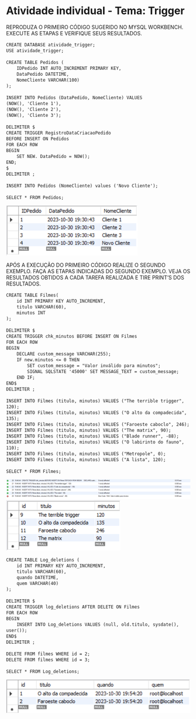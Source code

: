 # Atividade individual - Tema: Trigger

REPRODUZA O PRIMEIRO CÓDIGO SUGERIDO NO MYSQL WORKBENCH.
EXECUTE AS ETAPAS E VERIFIQUE SEUS RESULTADOS.
```
CREATE DATABASE atividade_trigger;
USE atividade_trigger;

CREATE TABLE Pedidos (
	IDPedido INT AUTO_INCREMENT PRIMARY KEY,
	DataPedido DATETIME,
	NomeCliente VARCHAR(100)
);

INSERT INTO Pedidos (DataPedido, NomeCliente) VALUES
(NOW(), 'Cliente 1'),
(NOW(), 'Cliente 2'),
(NOW(), 'Cliente 3');

DELIMITER $
CREATE TRIGGER RegistroDataCriacaoPedido
BEFORE INSERT ON Pedidos
FOR EACH ROW
BEGIN
	SET NEW. DataPedido = NOW();
END;
$
DELIMITER ;

INSERT INTO Pedidos (NomeCliente) values ('Novo Cliente');

SELECT * FROM Pedidos;
```
![print](resultado_exemplo1.png)

APÓS A EXECUÇÃO DO PRIMEIRO CÓDIGO REALIZE O SEGUNDO EXEMPLO.
FAÇA AS ETAPAS INDICADAS DO SEGUNDO EXEMPLO.
VEJA OS RESULTADOS OBTIDOS A CADA TAREFA REALIZADA E TIRE PRINT’S DOS RESULTADOS.
```
CREATE TABLE Filmes(
	id INT PRIMARY KEY AUTO_INCREMENT,
	titulo VARCHAR(60),
	minutos INT
);

DELIMITER $
CREATE TRIGGER chk_minutos BEFORE INSERT ON Filmes
FOR EACH ROW
BEGIN
    DECLARE custom_message VARCHAR(255);
    IF new.minutos <= 0 THEN
        SET custom_message = "Valor inválido para minutos";
        SIGNAL SQLSTATE '45000' SET MESSAGE_TEXT = custom_message;
    END IF;
END$
DELIMITER ;

INSERT INTO Filmes (titulo, minutos) VALUES ("The terrible trigger", 120);
INSERT INTO Filmes (titulo, minutos) VALUES ("O alto da compadecida", 135);
INSERT INTO Filmes (titulo, minutos) VALUES ("Faroeste caboclo", 246);
INSERT INTO Filmes (titulo, minutos) VALUES ("The matrix", 90);
INSERT INTO Filmes (titulo, minutos) VALUES ("Blade runner", -88);
INSERT INTO Filmes (titulo, minutos) VALUES ("O labirinto do fauno", 110);
INSERT INTO Filmes (titulo, minutos) VALUES ("Metropole", 0);
INSERT INTO Filmes (titulo, minutos) VALUES ("A lista", 120);

SELECT * FROM Filmes;
```
![print](resultado_ex2_chk_minutos.png)
![print](resultado_ex2_tabela_filmes.png)


```
CREATE TABLE Log_deletions (
	id INT PRIMARY KEY AUTO_INCREMENT,
	titulo VARCHAR(60),
	quando DATETIME,
	quem VARCHAR(40)
);

DELIMITER $
CREATE TRIGGER log_deletions AFTER DELETE ON Filmes
FOR EACH ROW
BEGIN
	INSERT INTO Log_deletions VALUES (null, old.titulo, sysdate(), user());
END$
DELIMITER ;

DELETE FROM filmes WHERE id = 2;
DELETE FROM filmes WHERE id = 3;

SELECT * FROM Log_deletions;
```
![print](resultado_ex2_log_deletions.png)

